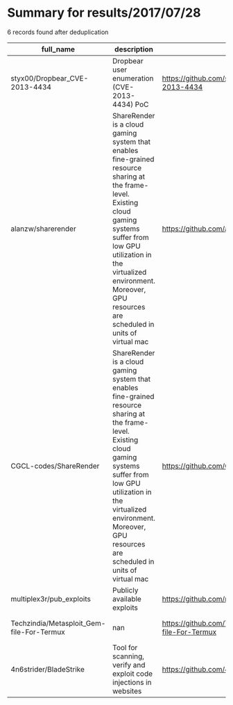 
# Summary for results/2017/07/28
    
6 records found after deduplication

| full_name | description | html_url | matched_list | matched_count | pushed_at | size | stargazers_count | language | forks_count | vul_ids |
|-------------------------------------------|------------------------------------------------------------------------------------------------------------------------------------------------------------------------------------------------------------------------------------------------------------------|--------------------------------------------------------------|----------------------------------|-----------------|---------------------------|--------|--------------------|------------|---------------|-------------------|
| styx00/Dropbear_CVE-2013-4434 | Dropbear user enumeration (CVE-2013-4434) PoC | https://github.com/styx00/Dropbear_CVE-2013-4434 | ['cve poc', 'cve-2'] | 2 | 2017-07-28 10:36:58+00:00 | 2 | 2 | Shell | 1 | ['CVE-2013-4434'] |
| alanzw/sharerender | ShareRender is a cloud gaming system that enables fine-grained resource sharing at the frame-level. Existing cloud gaming systems suffer from low GPU utilization in the virtualized environment. Moreover, GPU resources are scheduled in units of virtual mac | https://github.com/alanzw/sharerender | ['exploit'] | 1 | 2017-07-28 03:45:33+00:00 | 109206 | 12 | C++ | 4 | [] |
| CGCL-codes/ShareRender | ShareRender is a cloud gaming system that enables fine-grained resource sharing at the frame-level. Existing cloud gaming systems suffer from low GPU utilization in the virtualized environment. Moreover, GPU resources are scheduled in units of virtual mac | https://github.com/CGCL-codes/ShareRender | ['exploit'] | 1 | 2017-07-28 06:28:42+00:00 | 109214 | 4 | C++ | 1 | [] |
| multiplex3r/pub_exploits | Publicly available exploits | https://github.com/multiplex3r/pub_exploits | ['exploit'] | 1 | 2017-07-28 06:02:51+00:00 | 8 | 0 | Python | 0 | [] |
| Techzindia/Metasploit_Gem-file-For-Termux | nan | https://github.com/Techzindia/Metasploit_Gem-file-For-Termux | ['metasploit module OR payload'] | 1 | 2017-07-28 09:44:34+00:00 | 6 | 1 | nan | 0 | [] |
| 4n6strider/BladeStrike | Tool for scanning, verify and exploit code injections in websites | https://github.com/4n6strider/BladeStrike | ['exploit'] | 1 | 2017-07-28 18:22:03+00:00 | 15 | 0 | | 0 | [] |
